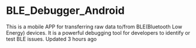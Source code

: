 # BLE_Debugger_Android
This is a mobile APP for transferring raw data to/from BLE(Bluetooth Low Energy) devices. It is a powerful debugging tool for developers to identify or test BLE issues. Updated 3 hours ago
